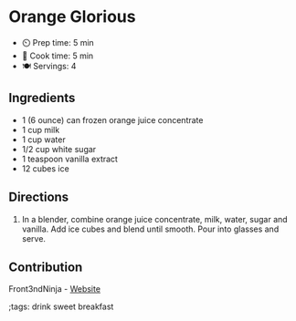# Orange Glorious

- ⏲️ Prep time: 5 min
- 🍳 Cook time: 5 min
- 🍽️ Servings: 4

## Ingredients

- 1 (6 ounce) can frozen orange juice concentrate
- 1 cup milk
- 1 cup water
- 1/2 cup white sugar
- 1 teaspoon vanilla extract
- 12 cubes ice

## Directions

1. In a blender, combine orange juice concentrate, milk, water, sugar and vanilla. Add ice cubes and blend until smooth. Pour into glasses and serve.

## Contribution

Front3ndNinja - [Website](https://github.com/Front3ndNinja)

;tags: drink sweet breakfast